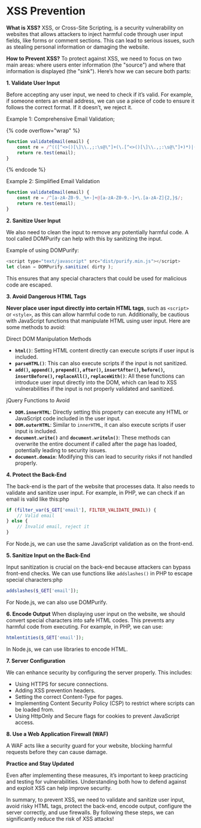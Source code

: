 # XSS Prevention

**What is XSS?** XSS, or Cross-Site Scripting, is a security vulnerability on websites that allows attackers to inject harmful code through user input fields, like forms or comment sections. This can lead to serious issues, such as stealing personal information or damaging the website.

**How to Prevent XSS?** To protect against XSS, we need to focus on two main areas: where users enter information (the "source") and where that information is displayed (the "sink"). Here’s how we can secure both parts:

**1. Validate User Input**&#x20;

Before accepting any user input, we need to check if it’s valid. For example, if someone enters an email address, we can use a piece of code to ensure it follows the correct format. If it doesn’t, we reject it.

Example 1: Comprehensive Email Validation;

{% code overflow="wrap" %}
```javascript
function validateEmail(email) {
    const re = /^(([^<>()[\]\\.,;:\s@\"]+(\.[^<>()[\]\\.,;:\s@\"]+)*)|(\".+\"))@(($$[0-9]{1,3}\.[0-9]{1,3}\.[0-9]{1,3}\.[0-9]{1,3}$$)|(([a-zA-Z\-0-9]+\.)+[a-zA-Z]{2,}))$/;
    return re.test(email);
}
```
{% endcode %}

Example 2: Simplified Email Validation

```javascript
function validateEmail(email) {
    const re = /^[a-zA-Z0-9._%+-]+@[a-zA-Z0-9.-]+\.[a-zA-Z]{2,}$/;
    return re.test(email);
}
```

**2. Sanitize User Input**&#x20;

We also need to clean the input to remove any potentially harmful code. A tool called DOMPurify can help with this by sanitizing the input.

Example of using DOMPurify:

```javascript
<script type="text/javascript" src="dist/purify.min.js"></script>
let clean = DOMPurify.sanitize( dirty );
```

This ensures that any special characters that could be used for malicious code are escaped.

**3. Avoid Dangerous HTML Tags**&#x20;

**Never place user input directly into certain HTML tags**, such as `<script>` or `<style>`, as this can allow harmful code to run. Additionally, be cautious with JavaScript functions that manipulate HTML using user input. Here are some methods to avoid:

Direct DOM Manipulation Methods

* **`html()`**: Setting HTML content directly can execute scripts if user input is included.
* **`parseHTML()`**: This can also execute scripts if the input is not sanitized.
* **`add()`, `append()`, `prepend()`, `after()`, `insertAfter()`, `before()`, `insertBefore()`, `replaceAll()`, `replaceWith()`**: All these functions can introduce user input directly into the DOM, which can lead to XSS vulnerabilities if the input is not properly validated and sanitized.

jQuery Functions to Avoid

* **`DOM.innerHTML`**: Directly setting this property can execute any HTML or JavaScript code included in the user input.
* **`DOM.outerHTML`**: Similar to `innerHTML`, it can also execute scripts if user input is included.
* **`document.write()`** and **`document.writeln()`**: These methods can overwrite the entire document if called after the page has loaded, potentially leading to security issues.
* **`document.domain`**: Modifying this can lead to security risks if not handled properly.

**4. Protect the Back-End**&#x20;

The back-end is the part of the website that processes data. It also needs to validate and sanitize user input. For example, in PHP, we can check if an email is valid like this:php

```php
if (filter_var($_GET['email'], FILTER_VALIDATE_EMAIL)) {
    // Valid email
} else {
    // Invalid email, reject it
}
```

For Node.js, we can use the same JavaScript validation as on the front-end.

**5. Sanitize Input on the Back-End**&#x20;

Input sanitization is crucial on the back-end because attackers can bypass front-end checks. We can use functions like `addslashes()` in PHP to escape special characters:php

```php
addslashes($_GET['email']);
```

For Node.js, we can also use DOMPurify.

**6. Encode Output** When displaying user input on the website, we should convert special characters into safe HTML codes. This prevents any harmful code from executing. For example, in PHP, we can use:

```php
htmlentities($_GET['email']);
```

In Node.js, we can use libraries to encode HTML.

**7. Server Configuration**

We can enhance security by configuring the server properly. This includes:

* Using HTTPS for secure connections.
* Adding XSS prevention headers.
* Setting the correct Content-Type for pages.
* Implementing Content Security Policy (CSP) to restrict where scripts can be loaded from.
* Using HttpOnly and Secure flags for cookies to prevent JavaScript access.

**8. Use a Web Application Firewall (WAF)**&#x20;

A WAF acts like a security guard for your website, blocking harmful requests before they can cause damage.

**Practice and Stay Updated**&#x20;

Even after implementing these measures, it’s important to keep practicing and testing for vulnerabilities. Understanding both how to defend against and exploit XSS can help improve security.

In summary, to prevent XSS, we need to validate and sanitize user input, avoid risky HTML tags, protect the back-end, encode output, configure the server correctly, and use firewalls. By following these steps, we can significantly reduce the risk of XSS attacks!
